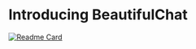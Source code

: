 # Introducing BeautifulChat
[![Readme Card](https://github-readme-stats.vercel.app/api/pin/?username=EclipseBETA&repo=BeautifulChat&theme=white)](https://github.com/EclipseBETA/BeautifulChat)
